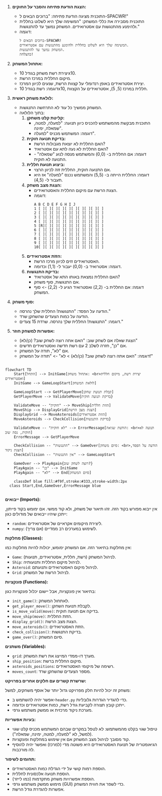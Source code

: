 ## <algorithm>

1.  **הצגת הודעת פתיחה והסבר על החוקים:**
    -   התוכנית מציגה הודעת פתיחה: "ברוכים הבאים ל-SPACWR!"
    -   התוכנית מסבירה את כללי המשחק: "המשימה שלך היא לשלוט בחללית ולהימנע מהתנגשות עם אסטרואידים. המשחק נמשך עד להתנגשות."
    -   דוגמה:
        ```
        ברוכים הבאים ל-SPACWR!
        המשימה שלך היא לשלוט בחללית ולהימנע מהתנגשות עם אסטרואידים.
        המשחק נמשך עד להתנגשות.
        בהצלחה!
        ```

2.  **אתחול המשחק:**
    -   יצירת רשת משחק בגודל 10x10.
    -   מיקום החללית במרכז הרשת.
    -   יצירת אסטרואידים באופן רנדומלי על קצוות הרשת, שנעים לכיוון המרכז.
    -   דוגמה: רשת בגודל 10x10, חללית במרכז (5, 5), אסטרואידים על הקצוות.

3.  **לולאת משחק ראשית:**
    -   המשחק ממשיך כל עוד לא התרחשה התנגשות.
    -   בתוך הלולאה:
        1.  **קליטת קלט משחקן:**
            -   התוכנית מבקשת מהמשתמש להכניס כיוון תנועה: "למעלה, למטה, שמאלה, ימינה".
            -   דוגמה: המשתמש מכניס "למעלה".
        2.  **בדיקת תנועה חוקית:**
            -   האם החללית לא יוצאת מגבולות הרשת?
            -   האם החללית לא נעה לתא עם אסטרואיד?
            -   דוגמה: אם החללית ב- (0,0) והמשתמש מנסה לנוע "שמאלה" - התנועה לא חוקית.
        3.  **ביצוע תנועת חללית:**
            -   אם התנועה חוקית, החללית זזה לכיוון הרצוי.
            -   דוגמה: החללית הייתה ב- (5,5) והמשתמש נכנס "למעלה" אז היא תעבור ל- (4,5).
        4.  **הצגת מצב משחק:**
            -   הצגת הרשת עם מיקום החללית והאסטרואידים.
            -   דוגמה:
                ```
                A B C D E F G H I J
                1 [ ][ ][ ][ ][ ][ ][ ][ ][ ][ ]
                2 [ ][ ][ ][ ][ ][ ][ ][ ][ ][ ]
                3 [ ][ ][ ][ ][ ][ ][ ][ ][ ][ ]
                4 [ ][ ][ ][ ][ ][ ][ ][ ][ ][ ]
                5 [R][ ][ ][ ][ ][ ][ ][ ][ ][ ]
                6 [ ][ ][ ][ ][ ][ ][ ][ ][ ][ ]
                7 [ ][ ][ ][ ][ ][ ][ ][ ][ ][ ]
                8 [ ][ ][ ][ ][ ][ ][ ][ ][ ][ ]
                9 [ ][ ][ ][ ][ ][ ][ ][ ][ ][ ]
                10[ ][ ][ ][ ][ ][ ][ ][ ][ ][ ]
                ```
        5.  **הזזת אסטרואידים:**
            -   האסטרואידים זזים לכיוון מרכז הרשת.
            -   דוגמה: אסטרואיד ב- (0,0) יעבור ל- (1,1) וכדומה.
        6.  **בדיקת התנגשות:**
            -   האם החללית נמצאת באותו התא של אסטרואיד?
            -   אם התנגשות, סוף משחק.
            -   דוגמה: אם החללית ב- (2,2) ואסטרואיד הגיע ל- (2,2) -> סוף המשחק.

4.  **סוף משחק:**
    -   הודעה על הפסד: "התנגשות! החללית שלך נהרסה."
    -   הודעה על כמות הצעדים שהשחקן שרד.
    -   דוגמה: "התנגשות! החללית שלך נהרסה. שרדת 15 צעדים."
5.  **אפשרות למשחק חוזר:**
    -   הצגת שאלה אם לשחק שוב: "האם אתה רוצה לשחק שוב? (כן/לא)"
    -   אם "כן", חזרה לשלב 2 עם רשת חדשה ואסטרואידים חדשים.
    -   אם "לא", תודה על המשחק.
    -   דוגמה: "האם אתה רוצה לשחק שוב? (כן/לא) > לא" -> "תודה על המשחק!"

## <mermaid>

```mermaid
flowchart TD
    Start[התחל] --> InitGame[אתחול משחק: <br>יצירת רשת, מיקום חללית ואסטרואידים]
    InitGame --> GameLoopStart[לולאת המשחק]

    GameLoopStart --> GetPlayerMove[קבלת תנועת שחקן]
    GetPlayerMove --> ValidateMove{בדיקת תנועה חוקית}

    ValidateMove -- "חוקית" --> MoveShip[הזזת חללית]
    MoveShip --> DisplayGrid[הצגת מצב הרשת]
    DisplayGrid --> MoveAsteroids[הזזת אסטרואידים]
    MoveAsteroids --> CheckCollision{בדיקת התנגשות}

    ValidateMove -- "לא חוקית" --> ErrorMessage[הודעת שגיאה: <br>תנועה לא חוקית, נסה שוב]
    ErrorMessage --> GetPlayerMove

    CheckCollision -- "התנגשות" --> GameOver[סיום משחק: <br>הודעה על הפסד, הצגת ניקוד]
    CheckCollision -- "אין התנגשות" --> GameLoopStart

    GameOver --> PlayAgain{רוצה לשחק שוב?}
    PlayAgain -- "כן" --> InitGame
    PlayAgain -- "לא" --> End[סיום המשחק]

    classDef blue fill:#f9f,stroke:#333,stroke-width:2px
  class Start,End,GameOver,ErrorMessage blue
```

## <explanation>

**ייבואים (Imports):**

אין ייבוא מפורש בקוד הזה. זהו תיאור של משחק, ולא קוד ממשי. אם ימומש בקוד פייתון, ייתכן שיהיו ייבואים של מודולים כגון:

*   `random`: ליצירת מיקומים אקראיים של אסטרואידים.
*   `numpy`: לשימוש במערכים רב ממדיים (אם צריך).

**מחלקות (Classes):**

אין מחלקות בתיאור הזה. אם המשחק ימומש, יכולות להיות מחלקות כמו:

*   `Game`: לניהול המשחק (רשת, חללית, אסטרואידים, תנועות).
*   `Ship`: לניהול מיקום החללית ותנועותיה.
*   `Asteroid`: לניהול מיקום האסטרואידים ותנועתם.
*   `Grid`: לניהול הרשת של המשחק.

**פונקציות (Functions):**

בתיאור אין פונקציות, אבל יישום יכלול פונקציות כגון:

*   `init_game()`: לאתחול המשחק.
*   `get_player_move()`: לקבלת תנועת השחקן.
*   `is_move_valid(move)`: בדיקה אם תנועה חוקית.
*   `move_ship(move)`: הזזת החללית.
*   `display_grid()`: הצגת מצב הרשת.
*   `move_asteroids()`: הזזת האסטרואידים.
*   `check_collision()`: בדיקת התנגשות.
*   `game_over()`: סיום המשחק.

**משתנים (Variables):**

*   `grid`: מערך דו-ממדי המייצג את רשת המשחק.
*   `ship_position`: מיקום החללית ברשת.
*   `asteroids_positions`: רשימה של מיקומי האסטרואידים.
*   `moves_count`: מספר הצעדים שהשחקן שרד.

**שרשרת קשרים עם חלקים אחרים בפרויקט:**

משחק זה יכול להיות חלק מפרויקט גדול יותר של אוסף משחקים, למשל:

*   אפשר יהיה להשתמש ב-`header.py` כדי להגדיר הגדרות גלובליות.
*   ייתכן קובץ תצורה לקביעת גודל רשת, כמות אסטרואידים וכדומה.
*   מערכת ניקוד מרכזית או ממשק משתמש גרפי.

**בעיות אפשריות:**

*   טיפול שגוי בקלט מהמשתמש: לא לטפל במקרים שבהם המשתמש מכניס קלט שגוי (למשל, לא "למעלה, למטה, ימינה, שמאלה").
*   קוד מסובך לניהול מצב המשחק אם אין שימוש במחלקות ופונקציות.
*   הגיאומטריה של תנועת האסטרואידים היא פשוטה מדי (למרכז) ואפשר יהיה להוסיף לה מורכבות.

**תחומים לשיפור:**

*   הוספת רמות קושי על ידי הגדלת כמות האסטרואידים.
*   הוספת תנועה אלכסונית לחללית.
*   הוספת אפשרויות משחק מתקדמות (כמו לייזר).
*   מימוש ממשק משתמש גרפי (GUI) כדי לשפר את חווית המשחק.
*   אפשרות להגדרת גודל הרשת.